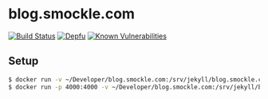 # blog.smockle.com

[![Build Status](https://travis-ci.com/smockle/blog.smockle.com.svg?branch=master)](https://travis-ci.com/smockle/blog.smockle.com)
[![Depfu](https://badges.depfu.com/badges/da68e8ebc1e87b22ee0b2b0df1510367/overview.svg)](https://depfu.com/github/smockle/blog.smockle.com?project_id=6950)
[![Known Vulnerabilities](https://snyk.io/test/github/smockle/blog.smockle.com/badge.svg?targetFile=Gemfile.lock)](https://snyk.io/test/github/smockle/blog.smockle.com?targetFile=Gemfile.lock)

## Setup

```Bash
$ docker run -v ~/Developer/blog.smockle.com:/srv/jekyll/blog.smockle.com -w /srv/jekyll/ -it jekyll/jekyll jekyll new blog.smockle.com
$ docker run -p 4000:4000 -v ~/Developer/blog.smockle.com:/srv/jekyll/blog.smockle.com -w /srv/jekyll/blog.smockle.com -it jekyll/jekyll /bin/bash -c "bundle install && jekyll serve"
```
